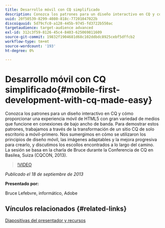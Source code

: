 ```yaml
---
title: Desarrollo móvil con CQ simplificado
description: Conozca los patrones para un diseño interactivo en CQ y cómo proporcionar una experiencia móvil de HTML5 con gran variedad de medios que funcione en conexiones de bajo ancho de banda. Para demostrar estos patrones, trabajamos a través de la transformación de un sitio CQ de solo escritorio a móvil-primero. Nos sumergimos en cómo se utilizaron los principios de diseño móvil, las imágenes adaptables y la mejora progresiva para crearlo, y discutimos los escollos encontrados a lo largo del camino. La sesión se basa en la charla de Bruce durante la Conferencia de CQ en Basilea, Suiza (CQCON, 2013).
uuid: 20f50539-8299-4080-818c-77201047022b
discoiquuid: 5d79cfc0-a128-445b-9745-fd3722b550ac
targetaudience: target-audience advanced
exl-id: 312c3f59-8126-45c4-8403-625069811609
source-git-commit: 19832f1904681d68c102ddbdc8925cebf5dffcb2
workflow-type: tm+mt
source-wordcount: '193'
ht-degree: 0%

---
```


# Desarrollo móvil con CQ simplificado{#mobile-first-development-with-cq-made-easy}

Conozca los patrones para un diseño interactivo en CQ y cómo proporcionar una experiencia móvil de HTML5 con gran variedad de medios que funcione en conexiones de bajo ancho de banda. Para demostrar estos patrones, trabajamos a través de la transformación de un sitio CQ de solo escritorio a móvil-primero. Nos sumergimos en cómo se utilizaron los principios de diseño móvil, las imágenes adaptables y la mejora progresiva para crearlo, y discutimos los escollos encontrados a lo largo del camino. La sesión se basa en la charla de Bruce durante la Conferencia de CQ en Basilea, Suiza (CQCON, 2013).

>[!VIDEO](https://video.tv.adobe.com/v/19572/?quality=9)

*Publicado el 18 de septiembre de 2013*

**Presentado por:**

Bruce Lefebvre, informático, Adobe

## Vínculos relacionados {#related-links}

[Diapositivas del presentador y recursos](http://brucelefebvre.com/blog/2013/09/18/cq-gems-mobile-first-development/)

